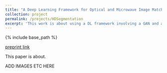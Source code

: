 ```yaml
---
title: "A Deep Learning Framework for Optical and Microwave Image Matching"
collection: project
permalink: /projects/HDSegmentation
excerpt: 'This work is about using a DL framework involving a GAN and a CNN to register cross-spectral remote sensing images.'
---
```


{% include base_path %}

[preprint link](../files/paper_8_.pdf)

This paper is about.

ADD IMAGES ETC HERE
